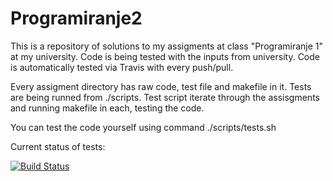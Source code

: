 # Programiranje2



This is a repository of solutions to my assigments at class "Programiranje 1" at my university.
Code is being tested with the inputs from university.
Code is automatically tested via Travis with every push/pull.


Every assigment directory has raw code, test file and makefile in it.
Tests are being runned from ./scripts.
Test script iterate through the assisgments and running makefile in each, testing the code.



You can test the code yourself using command ./scripts/tests.sh




Current status of tests:

[![Build Status](https://travis-ci.org/Meemaw/Programiranje2.svg?branch=master)](https://travis-ci.org/Meemaw/Programiranje2)
